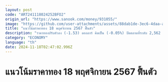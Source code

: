 ```yaml
---
layout: post
code: "ART241118024252BFO2"
origin_url: "https://www.sanook.com/money/931055/"
image: "https://github.com/user-attachments/assets/88dab1de-3ec6-4daa-ab5c-29d3a4cdd044"
title: "แนวโน้มราคาทอง 18 พฤศจิกายน 2567 ฟื้นตัว"
description: "ราคาทองปรับตัวลง (-1.53) ดอลลาร์ คิดเป็น (-0.05%) ปิดตลาดที่ระดับ 2,562 ดอลลาร์ คืนนี้สหรัฐฯ ไม่มีการเปิดเผยตัวเลขเศรษฐกิจที่สำคัญ คาดทองฟื้นตัว"
category: "ECONOMY"
language: "th"
date: 2024-11-18T02:47:02.996Z
---
```


# แนวโน้มราคาทอง 18 พฤศจิกายน 2567 ฟื้นตัว